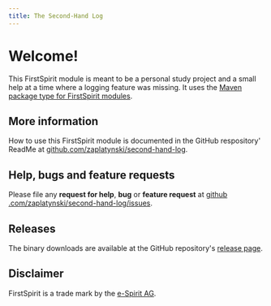 ```yaml
---
title: The Second-Hand Log
---
```


# Welcome!

This FirstSpirit module is meant to be a personal study project and a small help at a time where a 
logging feature was missing. It uses the
[Maven package type for FirstSpirit modules](https://zaplatynski.github.io/fsm-packagetype/).

## More information

How to use this FirstSpirit module is documented in the GitHub respository' ReadMe
at [github.com/zaplatynski/second-hand-log](https://github.com/zaplatynski/second-hand-log).

## Help, bugs and feature requests

Please file any **request for help**, **bug** or **feature request** at [github
.com/zaplatynski/second-hand-log/issues](https://github.com/zaplatynski/second-hand-log/issues).

## Releases

The binary downloads are available at the GitHub repository's
[release page](https://github.com/zaplatynski/second-hand-log/releases).

##  Disclaimer

FirstSpirit is a trade mark by the [e-Spirit AG](http://www.e-spirit.com/).
